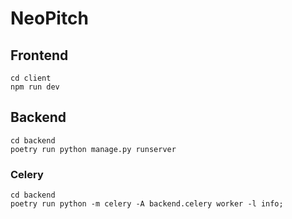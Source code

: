 # NeoPitch

## Frontend

```
cd client
npm run dev
```

## Backend

```
cd backend
poetry run python manage.py runserver
```

### Celery

```
cd backend
poetry run python -m celery -A backend.celery worker -l info;
```
